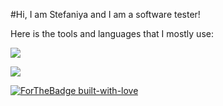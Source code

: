 
#Hi, I am Stefaniya and I am a software tester!

Here is the tools and languages that I mostly use:

  <a href="https://skillicons.dev">
    <img src="https://skillicons.dev/icons?i=cs,js,html,css,postman,docker,dotnet,visualstudio,vscode,nodejs,github,selenium,grafana,prometheus,mongodb,mysql,windows,wordpress&perline=6" />
  </a>
</p>

  <img src="https://github-readme-stats.vercel.app/api/top-langs/?username=StefRuseva88&theme=synthwave" />
</p>

  <a href="https://GitHub.com/Naereen/">
    <img src="http://ForTheBadge.com/images/badges/built-with-love.svg" alt="ForTheBadge built-with-love">
  </a>
</p>
